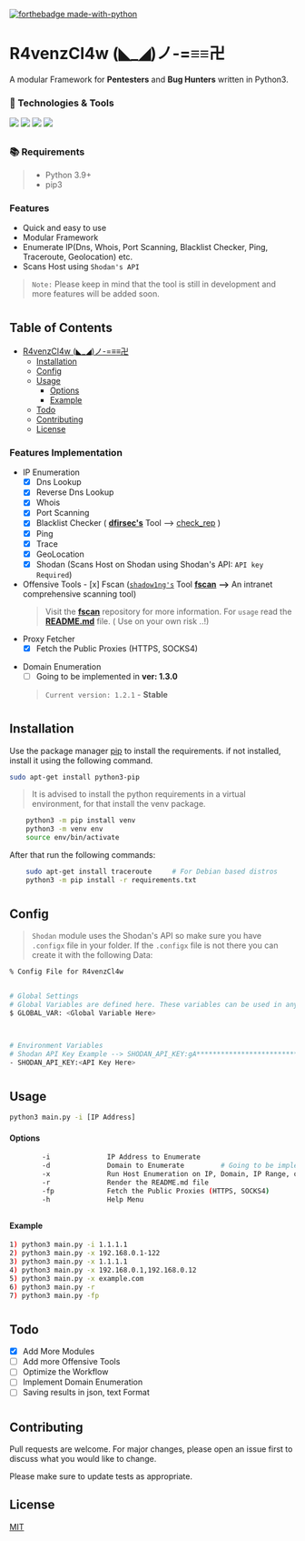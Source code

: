 [![forthebadge made-with-python](https://ForTheBadge.com/images/badges/made-with-python.svg)](https://www.python.org/)



##
# R4venzCl4w (◣_◢)ノ-=≡≡卍
A modular Framework for **Pentesters** and **Bug Hunters** written in Python3.

### 🔧 Technologies & Tools

![](https://img.shields.io/badge/OS-Linux-informational?style=flat-square&logo=ubuntu&logoColor=white&color=5194f0&bgcolor=110d17)
![](https://img.shields.io/badge/Editor-VS_Code-informational?style=flat-square&logo=visual-studio&logoColor=white&color=5194f0)
![](https://img.shields.io/badge/Language-python-informational?style=flat-square&logo=python&logoColor=white&color=5194f0&bgcolor=110d17)
![](https://img.shields.io/badge/Python_Version-3.10-informational?style=flat-square&logo=python&logoColor=white&color=5194f0&bgcolor=110d17)

##

### 📚 Requirements
> - Python 3.9+
> - pip3

### Features
- Quick and easy to use
- Modular Framework
- Enumerate IP(Dns, Whois, Port Scanning, Blacklist Checker, Ping, Traceroute, Geolocation) etc.
- Scans Host using `Shodan's API` 

> `Note:` Please keep in mind that the tool is still in development and more features will be added soon.
#

## Table of Contents
- [R4venzCl4w (◣_◢)ノ-=≡≡卍](#r4venzcl4w-ノ-)
    - [Installation](#installation)
    - [Config](#config)
    - [Usage](#usage)
        - [Options](#options)
        - [Example](#example)
    - [Todo](#todo)
    - [Contributing](#contributing)
    - [License](#license)

 ### Features Implementation
* IP Enumeration
    - [x] Dns Lookup
    - [x] Reverse Dns Lookup
    - [x] Whois
    - [x] Port Scanning
    - [x] Blacklist Checker     ( [**dfirsec's**](https://github.com/dfirsec) Tool --> [check_rep](https://github.com/dfirsec/check_rep) )
    - [x] Ping
    - [x] Trace
    - [x] GeoLocation
    - [x] Shodan                (Scans Host on Shodan using Shodan's API: `API key Required`)
* Offensive Tools
      - [x] Fscan ([`shadow1ng's`](https://github.com/shadow1ng) Tool [**fscan**](https://github.com/shadow1ng/fscan) **-->** An intranet comprehensive scanning tool)
    > Visit the [**fscan**](https://github.com/shadow1ng/fscan) repository for more information. For `usage` read the [**README.md**](https://github.com/shadow1ng/fscan/blob/main/README_EN.md) file. ( Use on your own risk ..!)
* Proxy Fetcher
    - [x] Fetch the Public Proxies (HTTPS, SOCKS4)
- Domain Enumeration
    - [ ] Going to be implemented in **ver: 1.3.0**
    > `Current version: 1.2.1` -   **Stable**
#
##

## Installation

Use the package manager [pip](https://pip.pypa.io/en/stable/) to install the requirements.
if not installed, install it using the following command.
```bash
sudo apt-get install python3-pip
```

> It is advised to install the python requirements in a virtual environment, for that install the venv package.

```bash
    python3 -m pip install venv
    python3 -m venv env
    source env/bin/activate
```

After that run the following commands:
```bash
    sudo apt-get install traceroute     # For Debian based distros
    python3 -m pip install -r requirements.txt
```
#

## Config
> `Shodan`  module uses the Shodan's API so make sure you have `.configx` file in your folder. If the `.configx` file is not there you can create it with the following Data:
```bash
% Config File for R4venzCl4w


# Global Settings
# Global Variables are defined here. These variables can be used in any of the other sections.
$ GLOBAL_VAR: <Global Variable Here>



# Environment Variables
# Shodan API Key Example --> SHODAN_API_KEY:gA**************************
- SHODAN_API_KEY:<API Key Here>
```
#

## Usage

```bash
python3 main.py -i [IP Address]
```

#### Options

```bash
        -i              IP Address to Enumerate
        -d              Domain to Enumerate         # Going to be implemented in **ver: 1.3.0**
        -x              Run Host Enumeration on IP, Domain, IP Range, or Selected IPs       # (fscan).
        -r              Render the README.md file
        -fp             Fetch the Public Proxies (HTTPS, SOCKS4)
        -h              Help Menu
```

##

#### Example
```bash
1) python3 main.py -i 1.1.1.1
2) python3 main.py -x 192.168.0.1-122
3) python3 main.py -x 1.1.1.1
4) python3 main.py -x 192.168.0.1,192.168.0.12
5) python3 main.py -x example.com
6) python3 main.py -r
7) python3 main.py -fp
```
#

## Todo
- [x] Add More Modules
- [ ] Add more Offensive Tools
- [ ] Optimize the Workflow
- [ ] Implement Domain Enumeration
- [ ] Saving results in json, text Format

#


## Contributing
Pull requests are welcome. For major changes, please open an issue first to discuss what you would like to change.

Please make sure to update tests as appropriate.

## License
[MIT](https://choosealicense.com/licenses/mit/)